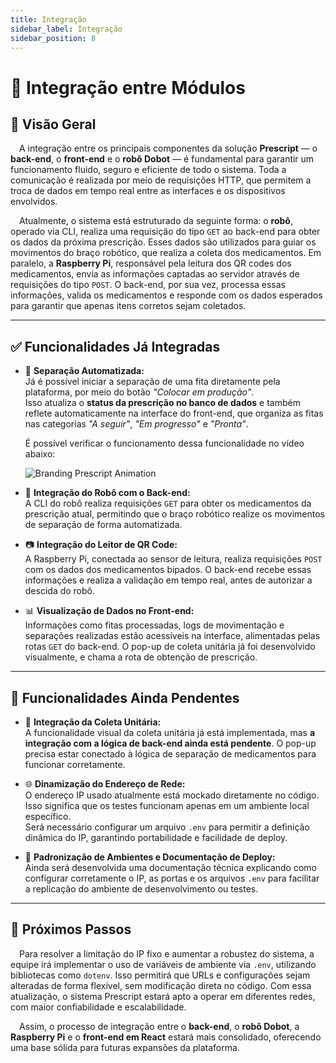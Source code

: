 ```yaml
---
title: Integração
sidebar_label: Integração
sidebar_position: 8
---
```


# 🔗 Integração entre Módulos

## 🧠 Visão Geral

&emsp;A integração entre os principais componentes da solução **Prescript** — o **back-end**, o **front-end** e o **robô Dobot** — é fundamental para garantir um funcionamento fluido, seguro e eficiente de todo o sistema. Toda a comunicação é realizada por meio de requisições HTTP, que permitem a troca de dados em tempo real entre as interfaces e os dispositivos envolvidos.

&emsp;Atualmente, o sistema está estruturado da seguinte forma: o **robô**, operado via CLI, realiza uma requisição do tipo `GET` ao back-end para obter os dados da próxima prescrição. Esses dados são utilizados para guiar os movimentos do braço robótico, que realiza a coleta dos medicamentos. Em paralelo, a **Raspberry Pi**, responsável pela leitura dos QR codes dos medicamentos, envia as informações captadas ao servidor através de requisições do tipo `POST`. O back-end, por sua vez, processa essas informações, valida os medicamentos e responde com os dados esperados para garantir que apenas itens corretos sejam coletados.

---

## ✅ Funcionalidades Já Integradas

- 💊 **Separação Automatizada:**  
  Já é possível iniciar a separação de uma fita diretamente pela plataforma, por meio do botão *"Colocar em produção"*.  
  Isso atualiza o **status da prescrição no banco de dados** e também reflete automaticamente na interface do front-end, que organiza as fitas nas categorias *"A seguir"*, *"Em progresso"* e *"Pronta"*.  

  É possível verificar o funcionamento dessa funcionalidade no vídeo abaixo:

  <div>
  
    <img src="assets/prescript-branding.gif" alt="Branding Prescript Animation" />
  
  </div>

- 🤖 **Integração do Robô com o Back-end:**  
  A CLI do robô realiza requisições `GET` para obter os medicamentos da prescrição atual, permitindo que o braço robótico realize os movimentos de separação de forma automatizada.

- 📷 **Integração do Leitor de QR Code:**  
  A Raspberry Pi, conectada ao sensor de leitura, realiza requisições `POST` com os dados dos medicamentos bipados. O back-end recebe essas informações e realiza a validação em tempo real, antes de autorizar a descida do robô.

- 📊 **Visualização de Dados no Front-end:**  
  Informações como fitas processadas, logs de movimentação e separações realizadas estão acessíveis na interface, alimentadas pelas rotas `GET` do back-end. O pop-up de coleta unitária já foi desenvolvido visualmente, e chama a rota de obtenção de prescrição.

---


## 🚧 Funcionalidades Ainda Pendentes

- 🧾 **Integração da Coleta Unitária:**  
  A funcionalidade visual da coleta unitária já está implementada, mas **a integração com a lógica de back-end ainda está pendente**. O pop-up precisa estar conectado à lógica de separação de medicamentos para funcionar corretamente.

- 🌐 **Dinamização do Endereço de Rede:**  
  O endereço IP usado atualmente está mockado diretamente no código. Isso significa que os testes funcionam apenas em um ambiente local específico.  
  Será necessário configurar um arquivo `.env` para permitir a definição dinâmica do IP, garantindo portabilidade e facilidade de deploy.

- 🔐 **Padronização de Ambientes e Documentação de Deploy:**  
  Ainda será desenvolvida uma documentação técnica explicando como configurar corretamente o IP, as portas e os arquivos `.env` para facilitar a replicação do ambiente de desenvolvimento ou testes.

---

## 🔄 Próximos Passos

&emsp;Para resolver a limitação do IP fixo e aumentar a robustez do sistema, a equipe irá implementar o uso de variáveis de ambiente via `.env`, utilizando bibliotecas como `dotenv`. Isso permitirá que URLs e configurações sejam alteradas de forma flexível, sem modificação direta no código. Com essa atualização, o sistema Prescript estará apto a operar em diferentes redes, com maior confiabilidade e escalabilidade.

&emsp;Assim, o processo de integração entre o **back-end**, o **robô Dobot**, a **Raspberry Pi** e o **front-end em React** estará mais consolidado, oferecendo uma base sólida para futuras expansões da plataforma.
